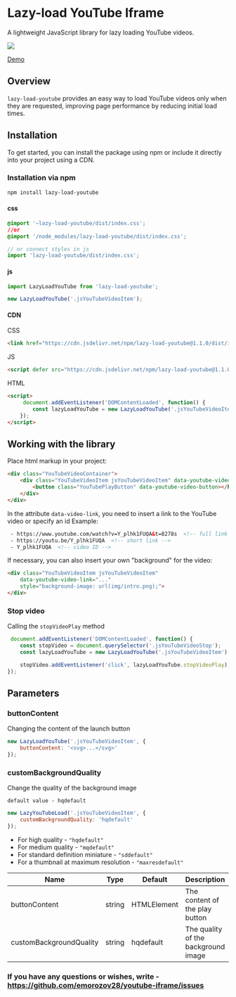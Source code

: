 # Lazy-load YouTube Iframe
A lightweight JavaScript library for lazy loading YouTube videos.

[![](https://data.jsdelivr.com/v1/package/npm/lazy-load-youtube/badge)](https://www.jsdelivr.com/package/npm/lazy-load-youtube)

[Demo](https://emorozov28.github.io/youtube-iframe/demo/index.html)

## Overview
`lazy-load-youtube` provides an easy way to load YouTube videos only when they are requested, improving page performance by reducing initial load times.

## Installation
To get started, you can install the package using npm or include it directly into your project using a CDN.

### Installation via npm
```bash
npm install lazy-load-youtube
```
#### css
```css
@import '~lazy-load-youtube/dist/index.css';
//or
@import '/node_modules/lazy-load-youtube/dist/index.css';
```
```javascript
// or connect styles in js
import 'lazy-load-youtube/dist/index.css';
```
#### js
```javascript
import LazyLoadYouTube from 'lazy-load-youtube';

new LazyLoadYouTube('.jsYouTubeVideoItem');
```
#### CDN
CSS
```html
<link href="https://cdn.jsdelivr.net/npm/lazy-load-youtube@1.1.0/dist/index.css" rel="stylesheet">
```
JS
```html
<script defer src="https://cdn.jsdelivr.net/npm/lazy-load-youtube@1.1.0/dist/index.js"></script>
```
HTML
```html
<script>
     document.addEventListener('DOMContentLoaded', function() {
        const lazyLoadYouTube = new LazyLoadYouTube('.jsYouTubeVideoItem');
    });
</script>
```
## Working with the library
Place html markup in your project:
```html
<div class="YouTubeVideoContainer">
    <div class="YouTubeVideoItem jsYouTubeVideoItem" data-youtube-video-link="Y_plhk1FUQA">
        <button class="YouTubePlayButton" data-youtube-video-button></button>
    </div>
</div>
```
In the attribute `data-video-link`, you need to insert a link to the YouTube video or specify an id
Example:
```html
 - https://www.youtube.com/watch?v=Y_plhk1FUQA&t=8278s  <!-- full link -->
 - https://youtu.be/Y_plhk1FUQA  <!-- short link -->
 - Y_plhk1FUQA  <!-- video ID -->
 ```

If necessary, you can also insert your own "background" for the video:
```html 
<div class="YouTubeVideoItem jsYouTubeVideoItem"
    data-youtube-video-link="..."
    style="background-image: url(img/intro.png);">
</div>
```

### Stop video
Calling the `stopVideoPlay` method
```javascript
 document.addEventListener('DOMContentLoaded', function() {
    const stopVideo = document.querySelector('.jsYouTubeVideoStop');
    const lazyLoadYouTube = new LazyLoadYouTube('.jsYouTubeVideoItem');

    stopVideo.addEventListener('click', lazyLoadYouTube.stopVideoPlay);
});
```

## Parameters

### buttonContent
Changing the content of the launch button
```javascript
new LazyLoadYouTube('.jsYouTubeVideoItem', {
    buttonContent: '<svg>...</svg>'
});
```

### customBackgroundQuality

Change the quality of the background image

`default value - hqdefault`
```javascript
new LazyYouTubeLoad('.jsYouTubeVideoItem', {
    customBackgroundQuality: 'hqdefault'
});
```
+ For high quality - `"hqdefault"`
+ For medium quality - `"mqdefault"`
+ For standard definition miniature - `"sddefault"`
+ For a thumbnail at maximum resolution - `"maxresdefault"`

| Name | Type | Default | Description | Extra options |
| --- | --- | --- | --- | --- |
| buttonContent | string | HTMLElement | The content of the play button | --- |
| customBackgroundQuality | string | hqdefault | The quality of the background image | hqdefault, mqdefault, sddefault, maxresdefault |


### If you have any questions or wishes, write - https://github.com/emorozov28/youtube-iframe/issues
